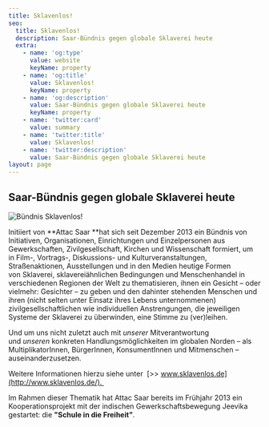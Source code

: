 ```yaml
---
title: Sklavenlos!
seo:
  title: Sklavenlos!
  description: Saar-Bündnis gegen globale Sklaverei heute
  extra:
    - name: 'og:type'
      value: website
      keyName: property
    - name: 'og:title'
      value: Sklavenlos!
      keyName: property
    - name: 'og:description'
      value: Saar-Bündnis gegen globale Sklaverei heute
      keyName: property
    - name: 'twitter:card'
      value: summary
    - name: 'twitter:title'
      value: Sklavenlos!
    - name: 'twitter:description'
      value: Saar-Bündnis gegen globale Sklaverei heute
layout: page
---
```

## Saar-Bündnis gegen globale Sklaverei heute
![Bündnis Sklavenlos!](/sklavenlos/images/)

Initiiert von \*\*Attac Saar \*\*hat sich seit Dezember 2013 ein Bündnis von Initiativen, Organisationen, Einrichtungen und Einzelpersonen aus Gewerkschaften, Zivilgesellschaft, Kirchen und Wissenschaft formiert, um in Film-, Vortrags-, Diskussions- und Kulturveranstaltungen, Straßenaktionen, Ausstellungen und in den Medien heutige Formen von Sklaverei, sklavereiähnlichen Bedingungen und Menschenhandel in verschiedenen Regionen der Welt zu thematisieren, ihnen ein Gesicht – oder vielmehr: Gesichter – zu geben und den dahinter stehenden Menschen und ihren (nicht selten unter Einsatz ihres Lebens unternommenen) zivilgesellschaftlichen wie individuellen Anstrengungen, die jeweiligen Systeme der Sklaverei zu überwinden, eine Stimme zu (ver)leihen.

Und um uns nicht zuletzt auch mit *unserer* Mitverantwortung und *unseren* konkreten Handlungsmöglichkeiten im globalen Norden – als MultiplikatorInnen, BürgerInnen, KonsumentInnen und Mitmenschen – auseinanderzusetzen.

Weitere Informationen hierzu siehe unter  [>> www.sklavenlos.de](http://www.sklavenlos.de/). 

Im Rahmen dieser Thematik hat Attac Saar bereits im Frühjahr 2013 ein Kooperationsprojekt mit der indischen Gewerkschaftsbewegung Jeevika gestartet: die **"Schule in die Freiheit"**.
